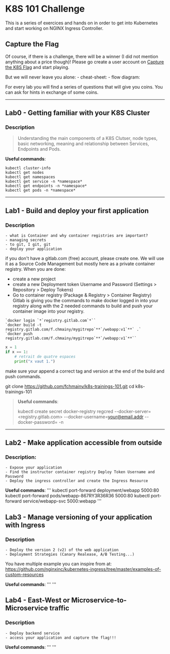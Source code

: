 # K8S 101 Challenge

This is a series of exercices and hands on in order to get into Kubernetes and start working on NGINX Ingress Controller.

## Capture the Flag
Of course, if there is a challenge, there will be a winner (I did not mention anything about a price though)!
Please go create a user account on [Capture the K8S Flag](http://ctfd.f5demolabs.org) and start playing.

But we will never leave you alone:
	- cheat-sheet:
	- flow diagram: 

For every lab you will find a series of questions that will give you coins. You can ask for hints in exchange of some coins.

---

## Lab0 - Getting familiar with your K8S Cluster
### Description

> Understanding the main components of a K8S Clutser, node types, basic networking, meaning and relationship between Services, Endpoints and Pods.

**Useful commands**:

    kubectl cluster-info
    kubectl get nodes
    kubectl get namespaces
    kubectl get service -n *namespace*
    kubectl get endpoints -n *namespace*
    kubectl get pods -n *namespace*

---

## Lab1 - Build and deploy your first application
### Description
	- what is Container and why container registries are important?
	- managing secrets
	- to git, I git, git
	- deploy your application

if you don't have a gitlab.com (free) account, please create one. We will use it as a Source Code Management but mostly here as a private container registry.
When you are done:
 - create a new project
 - create a new Deployment token Username and Password (Settings > Repository > Deploy Tokens)
 - Go to container registry (Package & Registry > Container Registry)
Gitlab is giving you the commands to make docker logged in into your registry along with the 2 needed commands to build and push your container image into your registry.

```Shell
`docker login `*`registry.gitlab.com`*``
`docker build -t registry.gitlab.com/f.chmainy/mygitrepo`**`/webapp:v1`**` .`
`docker push registry.gitlab.com/f.chmainy/mygitrepo`**`/webapp:v1`**``
```

```Python
x = 1
if x == 1:
    # retrait de quatre espaces
    print("x vaut 1.")
```
 
make sure your append a correct tag and version at the end of the build and push commands.

git clone https://github.com/fchmainy/k8s-trainings-101.git
cd k8s-trainings-101



> **Useful commands**:
>
>kubectl create secret docker-registry regcred --docker-server=<registry.gitlab.com> --docker-username=<your@email.addr> --docker-password=<yourpassword> -n <namespace>
>

---


## Lab2 - Make application accessible from outside
### Description:
	- Expose your application
	- Find the instructor container registry Deploy Token Username and Password
	- Deploy the ingress controller and create the Ingress Resource

**Useful commands**:
'''
kubectl port-forward deployment/webapp 5000:80
kubectl port-forward pods/webapp-867RY3R36R36 5000:80
kubectl port-forward service/webapp-svc 5000:webapp
'''

## Lab3 - Manage versioning of your application with Ingress
### Description
	- Deploy the version 2 (v2) of the web application
	- Deployment Strategies (Canary Realease, A/B Testing...)
	
You have multiple example you can inspire from at: https://github.com/nginxinc/kubernetes-ingress/tree/master/examples-of-custom-resources

**Useful commands**:
'''
'''

## Lab4 - East-West or Microservice-to-Microservice traffic
### Description
	- Deploy backend service
	- access your application and capture the flag!!!

**Useful commands**:
'''
'''

